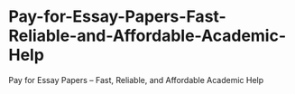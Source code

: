 # Pay-for-Essay-Papers-Fast-Reliable-and-Affordable-Academic-Help
Pay for Essay Papers – Fast, Reliable, and Affordable Academic Help

